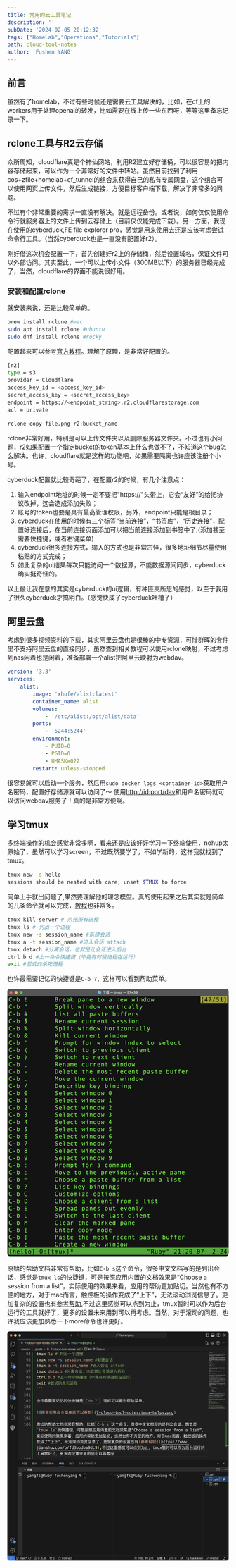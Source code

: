 ```yaml
---
title: 常用的云工具笔记
description: ''
pubDate: '2024-02-05 20:12:32'
tags: ["HomeLab","Operations","Tutorials"]
path: cloud-tool-notes
author: 'Fushen YANG'
---
```


## 前言

虽然有了homelab，不过有些时候还是需要云工具解决的，比如，在cf上的workers用于处理openai的转发，比如需要在线上传一些东西呀，等等这里备忘记录一下。

## rclone工具与R2云存储

众所周知，cloudflare真是个神仙网站，利用R2建立好存储桶，可以很容易的把内容存储起来，可以作为一个非常好的文件中转站。虽然目前找到了利用cos+zfile+homelab+cf_tunnel的组合来获得自己的私有专属网盘，这个组合可以使用网页上传文件，然后生成链接，方便目标客户端下载，解决了非常多的问题。

不过有个非常重要的需求一直没有解决。就是远程备份。或者说，如何仅仅使用命令行就服务器上的文件上传到云存储上（目前仅仅能完成下载）。另一方面，我现在使用的cyberduck,FE file explorer pro，感觉是用来使用去还是应该考虑尝试命令行工具。（当然cyberduck也是一直没有配置好r2）。

刚好借这次机会配置一下，首先创建好r2上的存储桶，然后设置域名，保证文件可以外部访问。其实至此，一个可以上传小文件（300MB以下）的服务器已经完成了，当然，cloudflare的界面不能说很好用。

### 安装和配置rclone

就安装来说，还是比较简单的。

``` bash
brew install rclone #mac
sudo apt install rclone #ubuntu
sudo dnf install rclone #rocky
```

配置起来可以参考[官方教程](https://developers.cloudflare.com/r2/examples/rclone/)。理解了原理，是非常好配置的。

``` bash
[r2]
type = s3
provider = Cloudflare
access_key_id = <access_key_id>
secret_access_key = <secret_access_key>
endpoint = https://<endpoint_string>.r2.cloudflarestorage.com
acl = private
```

``` bash
rclone copy file.png r2:bucket_name
```

rclone非常好用，特别是可以上传文件夹以及删除服务器文件夹。不过也有小问题，r2如果配置一个指定bucket的token基本上什么也做不了，不知道这个bug怎么解决。也许，cloudflare就是这样的功能吧，如果需要隔离也许应该注册个小号。

cyberduck配置就比较奇葩了，在配置r2的时候，有几个注意点：

1. 输入endpoint地址的时候一定不要把"https://"头带上，它会“友好”的给把协议改掉，这会造成添加失败；
2. 账号的token也要是具有最高管理权限，另外，endpoint只能是根目录；
3. cyberduck在使用的时候有三个标签“当前连接”，“书签库”，“历史连接”，配置好连接后，在当前连接页面添加可以把当前连接添加到书签中了;(添加甚至需要快捷键，或者右键菜单)
4. cyberduck很多连接方式，输入的方式也是非常古怪，很多地址细节尽量使用粘贴的方式完成；
5. 如此复杂的ui结果每次只能访问一个数据源，不能数据源间同步，cyberduck确实挺奇怪的。

以上最让我在意的其实是cyberduck的ui逻辑，有种匪夷所思的感觉，以至于我用了很久cyberduck才搞明白。（感觉快成了cyberduck吐槽了）

## 阿里云盘

考虑到很多视频资料的下载，其实阿里云盘也是很棒的中专资源，可惜群晖的套件里不支持阿里云盘的直接同步，虽然查到相关教程可以使用rclone映射，不过考虑到nas闲着也是闲着，准备部署一个alist把阿里云映射为webdav。

``` yml
version: '3.3'
services:
    alist:
        image: 'xhofe/alist:latest'
        container_name: alist
        volumes:
            - '/etc/alist:/opt/alist/data'
        ports:
            - '5244:5244'
        environment:
            - PUID=0
            - PGID=0
            - UMASK=022
        restart: unless-stopped
```

很容易就可以启动一个服务，然后用`sudo docker logs <container-id>`获取用户名密码，配置好存储源就可以访问了～
使用<http://id:port/dav>和用户名密码就可以访问webdav服务了！真的是非常方便啊。

## 学习tmux

多终端操作的机会感觉非常多啊，看来还是应该好好学习一下终端使用，nohup太原始了，虽然可以学习screen，不过既然要学了，不如学新的，这样我就找到了tmux。

``` bash
tmux new -s hello
sessions should be nested with care, unset $TMUX to force
```

简单上手就出问题了,果然要理解他的理念模型。真的使用起来之后其实就是简单的几条命令就可以完成，[教程](https://blog.csdn.net/NSJim/article/details/127754413)也非常多。

``` bash
tmux kill-server # 杀死所有进程
tmux ls # 列出一个进程
tmux new -s session_name #新建会话
tmux a -t session_name #进入会话 attach
tmux detach #分离会话，也就是让会话进入后台
ctrl b d #上一命令快捷键（毕竟有时候进程在运行）
exit #显式的杀死进程
```

也许最需要记忆的快捷键是`C-b ?`，这样可以看到帮助菜单。

![很多实用命令简单就可以查到](7-cloud-tool-notes/tmux-helps.png)

原始的帮助文档非常有帮助，比如`C-b s`这个命令，很多中文文档写的是列出会话，感觉是`tmux ls`的快捷键，可是按照应用内置的文档效果是“Choose a session from a list”，实际使用的效果来看，应用的帮助更加贴切。当然也有不方便的地方，对于mac而言，触控板的操作变成了“上下”，无法滚动浏览信息了。更加复杂的设置也有[参考帮助](https://www.jianshu.com/p/fd3bbdba9dc9),不过这里感觉可以点到为止，tmux暂时可以作为后台运行的工具就好了，更多的设置未来用到可以再考虑。当然，对于滚动的问题，也许我应该更加熟悉一下more命令也许更好。

![vs的终端管理感觉就很够用了](7-cloud-tool-notes/vscode-multi-terminal.png)
